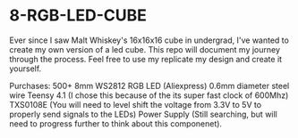 # 8-RGB-LED-CUBE
Ever since I saw Malt Whiskey's 16x16x16 cube in undergrad, I've wanted to create my own version of a led cube.
This repo will document my journey through the process. Feel free to use my replicate my design and create it yourself.

Purchases:
500+ 8mm WS2812 RGB LED (Aliexpress)
0.6mm diameter steel wire
Teensy 4.1 (I chose this because of the its super fast clock of 600Mhz)
TXS0108E (You will need to level shift the voltage from 3.3V to 5V to properly send signals to the LEDs)
Power Supply (Still searching, but will need to progress further to think about this componenet).
